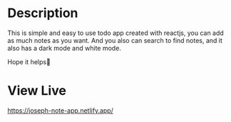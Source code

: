# Description
This is simple and easy to use todo app created with reactjs, you can add as much notes as you want.
And you also can search to find notes, and it also has a dark mode and white mode.

Hope it helps🙂

# View Live
https://joseph-note-app.netlify.app/
